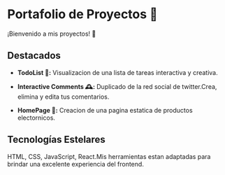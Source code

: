 # Portafolio de Proyectos 🚀

¡Bienvenido a mis proyectos! 🌟

## Destacados

- **TodoList 🌌:** Visualizacion de una lista de tareas interactiva y creativa. 

- **Interactive Comments 🕰️:** Duplicado de la red social de twitter.Crea, elimina y edita tus comentarios.

- **HomePage 🎨:** Creacion de una pagina estatica de productos electornicos.

## Tecnologías Estelares

HTML, CSS, JavaScript, React.Mis herramientas estan adaptadas para brindar una excelente experiencia del frontend.

